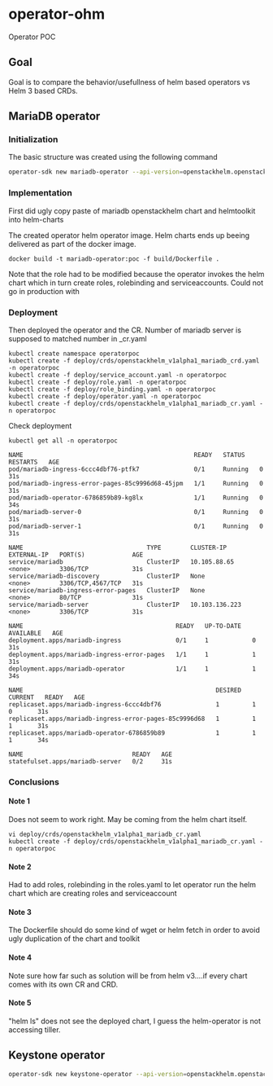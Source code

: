 # operator-ohm
Operator POC

## Goal

Goal is to compare the behavior/usefullness of helm based operators vs Helm 3 based CRDs.

## MariaDB operator

### Initialization

The basic structure was created using the following command

```bash
operator-sdk new mariadb-operator --api-version=openstackhelm.openstack.org/v1alpha1 --kind=Mariadb --type=helm --skip-git-init
```

### Implementation

First did ugly copy paste of mariadb openstackhelm chart and helmtoolkit into helm-charts

The created operator helm operator image. Helm charts ends up beeing delivered as part of the docker image.

```
docker build -t mariadb-operator:poc -f build/Dockerfile .
```

Note that the role had to be modified because the operator invokes the helm chart which in turn create roles, rolebinding and serviceaccounts.
Could not go in production with 


### Deployment

Then deployed the operator and the CR. Number of mariadb server is supposed to matched number in _cr.yaml

```
kubectl create namespace operatorpoc
kubectl create -f deploy/crds/openstackhelm_v1alpha1_mariadb_crd.yaml -n operatorpoc
kubectl create -f deploy/service_account.yaml -n operatorpoc
kubectl create -f deploy/role.yaml -n operatorpoc
kubectl create -f deploy/role_binding.yaml -n operatorpoc
kubectl create -f deploy/operator.yaml -n operatorpoc
kubectl create -f deploy/crds/openstackhelm_v1alpha1_mariadb_cr.yaml -n operatorpoc
```

Check deployment

```
kubectl get all -n operatorpoc

NAME                                               READY   STATUS    RESTARTS   AGE
pod/mariadb-ingress-6ccc4dbf76-ptfk7               0/1     Running   0          31s
pod/mariadb-ingress-error-pages-85c9996d68-45jpm   1/1     Running   0          31s
pod/mariadb-operator-6786859b89-kg8lx              1/1     Running   0          34s
pod/mariadb-server-0                               0/1     Running   0          31s
pod/mariadb-server-1                               0/1     Running   0          31s

NAME                                  TYPE        CLUSTER-IP       EXTERNAL-IP   PORT(S)             AGE
service/mariadb                       ClusterIP   10.105.88.65     <none>        3306/TCP            31s
service/mariadb-discovery             ClusterIP   None             <none>        3306/TCP,4567/TCP   31s
service/mariadb-ingress-error-pages   ClusterIP   None             <none>        80/TCP              31s
service/mariadb-server                ClusterIP   10.103.136.223   <none>        3306/TCP            31s

NAME                                          READY   UP-TO-DATE   AVAILABLE   AGE
deployment.apps/mariadb-ingress               0/1     1            0           31s
deployment.apps/mariadb-ingress-error-pages   1/1     1            1           31s
deployment.apps/mariadb-operator              1/1     1            1           34s

NAME                                                     DESIRED   CURRENT   READY   AGE
replicaset.apps/mariadb-ingress-6ccc4dbf76               1         1         0       31s
replicaset.apps/mariadb-ingress-error-pages-85c9996d68   1         1         1       31s
replicaset.apps/mariadb-operator-6786859b89              1         1         1       34s

NAME                              READY   AGE
statefulset.apps/mariadb-server   0/2     31s
```

### Conclusions

#### Note 1

Does not seem to work right. May be coming from the helm chart itself. 

```
vi deploy/crds/openstackhelm_v1alpha1_mariadb_cr.yaml
kubectl create -f deploy/crds/openstackhelm_v1alpha1_mariadb_cr.yaml -n operatorpoc
```

#### Note 2

Had to add roles, rolebinding in the roles.yaml to let operator run the helm chart which are creating roles and serviceaccount

#### Note 3

The Dockerfile should do some kind of wget or helm fetch in order to avoid ugly duplication of the chart and toolkit

#### Note 4

Note sure how far such as solution will be from helm v3....if every chart comes with its own CR and CRD.

#### Note 5

"helm ls" does not see the deployed chart, I guess the helm-operator is not accessing tiller.


## Keystone operator 
```bash
operator-sdk new keystone-operator --api-version=openstackhelm.openstack.org/v1alpha1 --kind=Keystone --type=helm --skip-git-init
```


